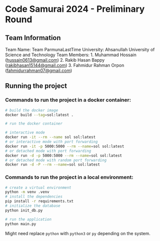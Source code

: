 # Code Samurai 2024 - Preliminary Round

## Team Information
Team Name: Team ParmunaLastTime
University: Ahsanullah University of Science and Technology
Team Members:
    1. Muhammad Hossain (hussain0613@gmail.com)
    2. Rakib Hasan Bappy (rakibhasan15144@gmail.com)
    3. Fahmidur Rahman Orpon (fahmidurrahman07@gmail.com)

## Running the project

### Commands to run the project in a docker container:
```bash
# build the docker image
docker build --tag=sol:latest .

# run the docker container

# interactive mode
docker run -it --rm --name sol sol:latest
# or interactive mode with port forwarding
docker run -it -p 5000:5000 --rm --name=sol sol:latest
# or detached mode with port forwarding
docker run -d -p 5000:5000 --rm --name=sol sol:latest
# or detached mode with random port forwarding
docker run -d -P --rm --name=sol sol:latest
```

### Commands to run the project in a local environment:
```bash
# create a virtual environment
python -m venv .venv
# install the dependencies
pip install -r requirements.txt
# initialize the database
python init_db.py

# run the application
python main.py
```
Might need replace `python` with `python3` or `py` depending on the system.
